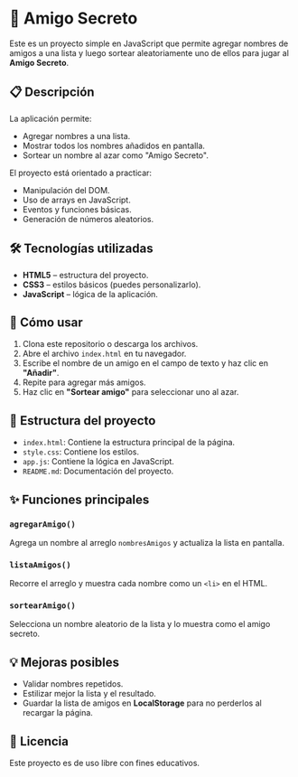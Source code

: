# 🎁 Amigo Secreto

Este es un proyecto simple en JavaScript que permite agregar nombres de amigos a una lista y luego sortear aleatoriamente uno de ellos para jugar al **Amigo Secreto**.

## 📋 Descripción

La aplicación permite:
- Agregar nombres a una lista.
- Mostrar todos los nombres añadidos en pantalla.
- Sortear un nombre al azar como "Amigo Secreto".

El proyecto está orientado a practicar:
- Manipulación del DOM.
- Uso de arrays en JavaScript.
- Eventos y funciones básicas.
- Generación de números aleatorios.

## 🛠️ Tecnologías utilizadas

- **HTML5** – estructura del proyecto.
- **CSS3** – estilos básicos (puedes personalizarlo).
- **JavaScript** – lógica de la aplicación.

## 🚀 Cómo usar

1. Clona este repositorio o descarga los archivos.
2. Abre el archivo `index.html` en tu navegador.
3. Escribe el nombre de un amigo en el campo de texto y haz clic en **"Añadir"**.
4. Repite para agregar más amigos.
5. Haz clic en **"Sortear amigo"** para seleccionar uno al azar.

## 📂 Estructura del proyecto

- `index.html`: Contiene la estructura principal de la página.
- `style.css`: Contiene los estilos.
- `app.js`: Contiene la lógica en JavaScript.
- `README.md`: Documentación del proyecto.

## ✨ Funciones principales

### `agregarAmigo()`
Agrega un nombre al arreglo `nombresAmigos` y actualiza la lista en pantalla.

### `listaAmigos()`
Recorre el arreglo y muestra cada nombre como un `<li>` en el HTML.

### `sortearAmigo()`
Selecciona un nombre aleatorio de la lista y lo muestra como el amigo secreto.

## 💡 Mejoras posibles
- Validar nombres repetidos.
- Estilizar mejor la lista y el resultado.
- Guardar la lista de amigos en **LocalStorage** para no perderlos al recargar la página.

## 📄 Licencia
Este proyecto es de uso libre con fines educativos.


